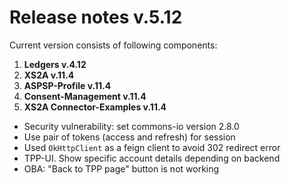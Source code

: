 # Release notes v.5.12

Current version consists of following components:

1. **Ledgers v.4.12**
2. **XS2A v.11.4**
3. **ASPSP-Profile v.11.4**
4. **Consent-Management v.11.4**
5. **XS2A Connector-Examples v.11.4**

-   Security vulnerability: set commons-io version 2.8.0
-   Use pair of tokens (access and refresh) for session
-   Used `OkHttpClient` as a feign client to avoid 302 redirect error
-   TPP-UI. Show specific account details depending on backend
-   OBA: "Back to TPP page" button is not working
